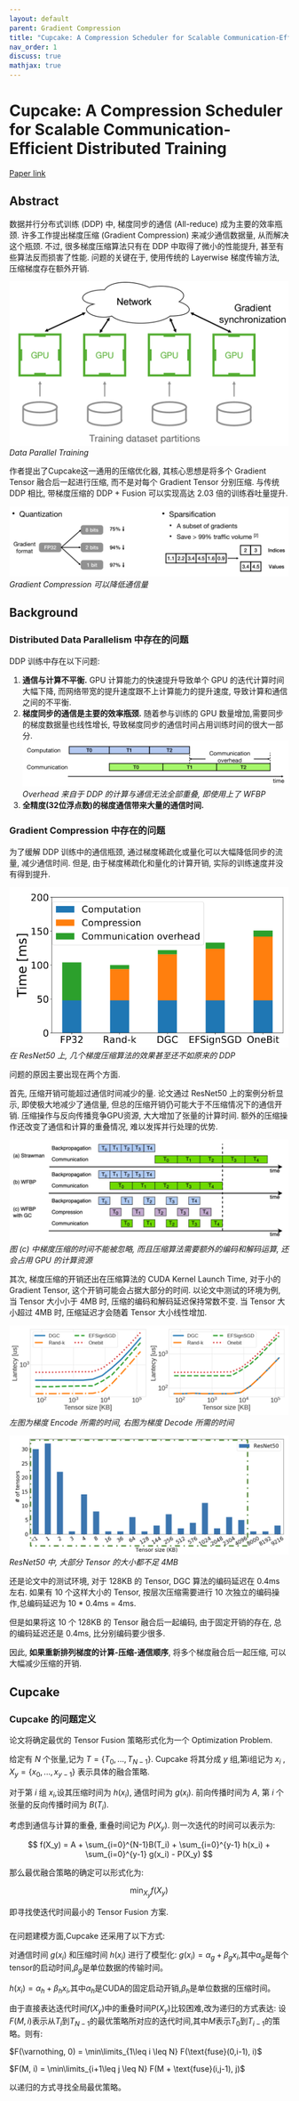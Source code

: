 ```yaml
---
layout: default
parent: Gradient Compression 
title: "Cupcake: A Compression Scheduler for Scalable Communication-Efficient Distributed Training"
nav_order: 1
discuss: true
mathjax: true
---
```


# Cupcake: A Compression Scheduler for Scalable Communication-Efficient Distributed Training
[Paper link](https://proceedings.mlsys.org/paper_files/paper/2023/hash/f67b34cb0f0d24b6226178aa6a649cc4-Abstract-mlsys2023.html)

## Abstract

数据并行分布式训练 (DDP) 中, 梯度同步的通信 (All-reduce) 成为主要的效率瓶颈. 许多工作提出梯度压缩 (Gradient Compression) 来减少通信数据量, 从而解决这个瓶颈. 不过, 很多梯度压缩算法只有在 DDP 中取得了微小的性能提升, 甚至有些算法反而损害了性能. 问题的关键在于, 使用传统的 Layerwise 梯度传输方法, 压缩梯度存在额外开销. 

![Alt text](image-1.png)
*Data Parallel Training*

作者提出了Cupcake这一通用的压缩优化器, 其核心思想是将多个 Gradient Tensor 融合后一起进行压缩, 而不是对每个 Gradient Tensor 分别压缩. 与传统 DDP 相比, 带梯度压缩的 DDP + Fusion 可以实现高达 2.03 倍的训练吞吐量提升.

![Alt text](image-5.png)
*Gradient Compression 可以降低通信量*

## Background
### Distributed Data Parallelism 中存在的问题

DDP 训练中存在以下问题:
1. **通信与计算不平衡.** GPU 计算能力的快速提升导致单个 GPU 的迭代计算时间大幅下降, 而网络带宽的提升速度跟不上计算能力的提升速度, 导致计算和通信之间的不平衡.
2. **梯度同步的通信是主要的效率瓶颈.** 随着参与训练的 GPU 数量增加,需要同步的梯度数据量也线性增长, 导致梯度同步的通信时间占用训练时间的很大一部分.
![Alt text](image-2.png)
*Overhead 来自于 DDP 的计算与通信无法全部重叠, 即使用上了 WFBP*
3. **全精度(32位浮点数)的梯度通信带来大量的通信时间.**

### Gradient Compression 中存在的问题

为了缓解 DDP 训练中的通信瓶颈, 通过梯度稀疏化或量化可以大幅降低同步的流量, 减少通信时间. 但是, 由于梯度稀疏化和量化的计算开销, 实际的训练速度并没有得到提升.

![Alt text](image-3.png)
*在 ResNet50 上, 几个梯度压缩算法的效果甚至还不如原来的 DDP*

问题的原因主要出现在两个方面.

首先, 压缩开销可能超过通信时间减少的量. 论文通过 ResNet50 上的案例分析显示, 即使极大地减少了通信量, 但总的压缩开销仍可能大于不压缩情况下的通信开销. 压缩操作与反向传播竞争GPU资源, 大大增加了张量的计算时间. 额外的压缩操作还改变了通信和计算的重叠情况, 难以发挥并行处理的优势.

![Alt text](image.png)
*图 (c) 中梯度压缩的时间不能被忽略, 而且压缩算法需要额外的编码和解码运算, 还会占用 GPU 的计算资源*

其次, 梯度压缩的开销还出在压缩算法的 CUDA Kernel Launch Time, 对于小的 Gradient Tensor, 这个开销可能会占据大部分的时间. 以论文中测试的环境为例, 当 Tensor 大小小于 4MB 时, 压缩的编码和解码延迟保持常数不变. 当 Tensor 大小超过 4MB 时, 压缩延迟才会随着 Tensor 大小线性增加.

![Alt text](image-4.png)
*左图为梯度 Encode 所需的时间, 右图为梯度 Decode 所需的时间*

![Alt text](image-6.png)
*ResNet50 中, 大部分 Tensor 的大小都不足 4MB*

还是论文中的测试环境, 对于 128KB 的 Tensor, DGC 算法的编码延迟在 0.4ms 左右. 如果有 10 个这样大小的 Tensor, 按层次压缩需要进行 10 次独立的编码操作,总编码延迟为 10 * 0.4ms = 4ms.

但是如果将这 10 个 128KB 的 Tensor 融合后一起编码, 由于固定开销的存在, 总的编码延迟还是 0.4ms, 比分别编码要少很多.

因此, **如果重新排列梯度的计算-压缩-通信顺序**, 将多个梯度融合后一起压缩, 可以大幅减少压缩的开销.

## Cupcake
### Cupcake 的问题定义

论文将确定最优的 Tensor Fusion 策略形式化为一个 Optimization Problem. 

给定有 $N$ 个张量,记为 $T = \{T_0, ..., T_{N-1}\}$. Cupcake 将其分成 $y$ 组,第i组记为 $x_i$ , $X_y = \{x_0, ..., x_{y-1}\}$ 表示具体的融合策略.

对于第 $i$ 组 $x_i$,设其压缩时间为 $h(x_i)$, 通信时间为 $g(x_i)$. 前向传播时间为 $A$, 第 $i$ 个张量的反向传播时间为 $B(T_i)$.

考虑到通信与计算的重叠, 重叠时间记为 $P(X_y)$. 则一次迭代的时间可以表示为:

$$
f(X_y) = A + \sum_{i=0}^{N-1}B(T_i) + \sum_{i=0}^{y-1} h(x_i) + \sum_{i=0}^{y-1} g(x_i) - P(X_y)
$$

那么最优融合策略的确定可以形式化为:

$$
\min_{X_y} f(X_y)
$$

即寻找使迭代时间最小的 Tensor Fusion 方案.

### 
在问题建模方面,Cupcake 还采用了以下方式:

对通信时间 $g(x_i)$ 和压缩时间 $h(x_i)$ 进行了模型化:
$g(x_i) = \alpha_g + \beta_g x_i$,其中$\alpha_g$是每个tensor的启动时间,$\beta_g$是单位数据的传输时间。

$h(x_i) = \alpha_h + \beta_h x_i$,其中$\alpha_h$是CUDA的固定启动开销,$\beta_h$是单位数据的压缩时间。

由于直接表达迭代时间$f(X_y)$中的重叠时间$P(X_y)$比较困难,改为递归的方式表达:
设$F(M, i)$表示从$T_i$到$T_{N-1}$的最优策略所对应的迭代时间,其中$M$表示$T_0$到$T_{i-1}$的策略。则有:

$F(\varnothing, 0) = \min\limits_{1\leq i \leq N} F(\text{fuse}(0,i-1), i)$

$F(M, i) = \min\limits_{i+1\leq j \leq N} F(M + \text{fuse}(i,j-1), j)$

以递归的方式寻找全局最优策略。

